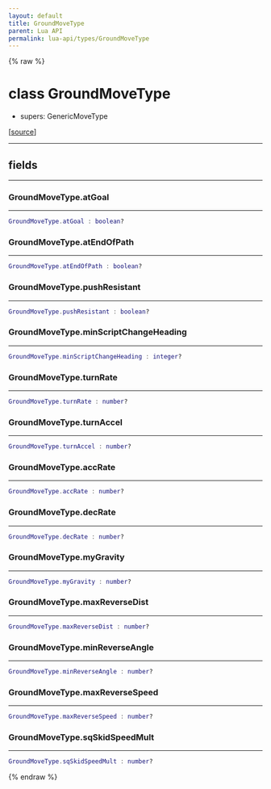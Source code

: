 ```yaml
---
layout: default
title: GroundMoveType
parent: Lua API
permalink: lua-api/types/GroundMoveType
---
```


{% raw %}

# class GroundMoveType


- supers: GenericMoveType




[<a href="https://github.com/beyond-all-reason/RecoilEngine/blob/b29554ca8a91605fa235eafe60ad740783359665/rts/Lua/LuaSyncedMoveCtrl.cpp#L907-L922" target="_blank">source</a>]







---



## fields
---

### GroundMoveType.atGoal
---
```lua
GroundMoveType.atGoal : boolean?
```










### GroundMoveType.atEndOfPath
---
```lua
GroundMoveType.atEndOfPath : boolean?
```










### GroundMoveType.pushResistant
---
```lua
GroundMoveType.pushResistant : boolean?
```










### GroundMoveType.minScriptChangeHeading
---
```lua
GroundMoveType.minScriptChangeHeading : integer?
```










### GroundMoveType.turnRate
---
```lua
GroundMoveType.turnRate : number?
```










### GroundMoveType.turnAccel
---
```lua
GroundMoveType.turnAccel : number?
```










### GroundMoveType.accRate
---
```lua
GroundMoveType.accRate : number?
```










### GroundMoveType.decRate
---
```lua
GroundMoveType.decRate : number?
```










### GroundMoveType.myGravity
---
```lua
GroundMoveType.myGravity : number?
```










### GroundMoveType.maxReverseDist
---
```lua
GroundMoveType.maxReverseDist : number?
```










### GroundMoveType.minReverseAngle
---
```lua
GroundMoveType.minReverseAngle : number?
```










### GroundMoveType.maxReverseSpeed
---
```lua
GroundMoveType.maxReverseSpeed : number?
```










### GroundMoveType.sqSkidSpeedMult
---
```lua
GroundMoveType.sqSkidSpeedMult : number?
```












{% endraw %}
